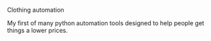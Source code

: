 Clothing automation

My first of many python automation tools designed to help people get things a lower prices.
